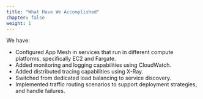 ```yaml
---
title: "What Have We Accomplished"
chapter: false
weight: 1
---
```


We have:

- Configured App Mesh in services that run in different compute platforms, specifically EC2 and Fargate.
- Added monitoring and logging capabilities using CloudWatch.
- Added distributed tracing capabilities using X-Ray.
- Switched from dedicated load balancing to service discovery.
- Implemented traffic routing scenarios to support deployment strategies, and handle failures.